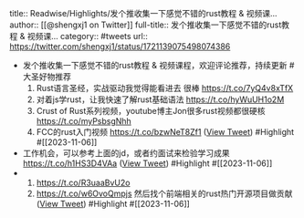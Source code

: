 title:: Readwise/Highlights/发个推收集一下感觉不错的rust教程 & 视频课...
author:: [[@shengxj1 on Twitter]]
full-title:: 发个推收集一下感觉不错的rust教程 & 视频课...
category:: #tweets
url:: https://twitter.com/shengxj1/status/1721139075498074386

- 发个推收集一下感觉不错的rust教程 & 视频课程，欢迎评论推荐，持续更新
  #大圣好物推荐
  1. Rust语言圣经，实战驱动我觉得能看进去 很棒
  https://t.co/7yQ4v8xTfX
  2. 对着js学rust，让我快速了解rust基础语法
  https://t.co/hyWuUH1o2M
  3. Crust of Rust系列视频，youtube博主Jon很多rust视频都很硬核
  https://t.co/myPsbsgNhh
  4. FCC的rust入门视频
  https://t.co/bzwNeT8Zf1 ([View Tweet](https://twitter.com/shengxj1/status/1721139075498074386)) #Highlight #[[2023-11-06]]
- 工作机会，可以参考上面的jd，或者约面试来检验学习成果
  https://t.co/h1HS3D4VAa ([View Tweet](https://twitter.com/shengxj1/status/1721141072662073518)) #Highlight #[[2023-11-06]]
- 1. https://t.co/R3uaaBvU2o
  2. https://t.co/w6OvoQmpjs
  然后找个前端相关的rust热门开源项目做贡献 ([View Tweet](https://twitter.com/shengxj1/status/1721150097168457996)) #Highlight #[[2023-11-06]]